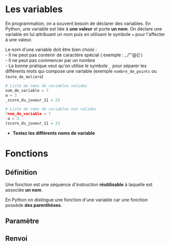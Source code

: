 # Les variables  

En programmation, on a souvent besoin de déclarer des variables.
En Python, une variable est liée à __une valeur__ et porte __un nom__. On déclare une variable en lui attribuant un nom puis en utilisant le symbole `=` pour l'affecter à une valeur.      

Le nom d'une variable doit être bien choisi :  
    - Il ne peut pas contenir de caractère spécial ( exemple : ,./"'@(]  )    
    - Il ne peut pas commencer par un nombre  
    - La bonne pratique veut qu'on utilise le symbole `_` pour séparer les différents mots qui compose une variable (exemple `nombre_de_points` ou `texte_de_moliere`)

```Python
# Liste de noms de variables valides  
nom_de_variable = 7
a = 3
_score_du_joueur_11 = 23

# Liste de noms de variables non valides
7nom_de_variable = 7
-a = 3
)score_du_joueur_11 = 23
```

- __Testez les différents noms de variable__  




# Fonctions  

## Définition   
Une fonction est une séquence d'instruction __réutilisable__ à laquelle est associée __un nom__.  

En Python on distingue une fonction d'une variable car une fonction possède __des parenthèses__.  




## Paramètre  



## Renvoi 
